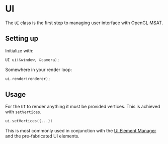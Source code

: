 # UI

The ``UI`` class is the first step to managing user interface
with OpenGL MSAT.

## Setting up

Initialize with:
````c++
UI ui(&window, &camera);
````

Somewhere in your render loop:

````c++
ui.render(renderer);
````

## Usage

For the ``UI`` to render anything it must be provided vertices.
This is achieved with ``setVertices``.

````c++
ui.setVertices({...})
````

This is most commonly used in conjunction with the [UI Element Manager](ui-elements.md)
and the pre-fabricated UI elements.